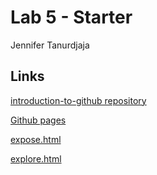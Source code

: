 # Lab 5 - Starter

Jennifer Tanurdjaja

## Links

[introduction-to-github repository](https://github.com/jtanurdjaja/introduction-to-github)

[Github pages](https://jtanurdjaja.github.io/Lab5_Starter/)

[expose.html](expose.html)

[explore.html](explore.html)